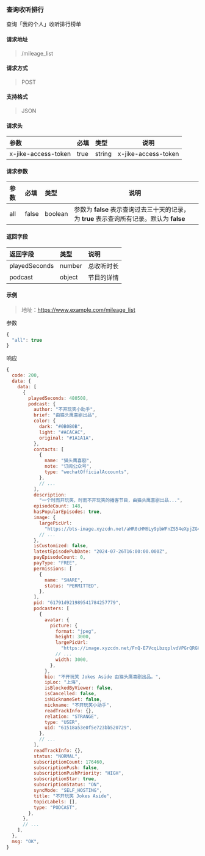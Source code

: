 ### 查询收听排行

查询「我的个人」收听排行榜单

#### 请求地址

> /mileage_list

#### 请求方式

> POST

#### 支持格式

> JSON

#### 请求头

| 参数                | 必填 | 类型   | 说明                |
| :------------------ | :--- | :----- | ------------------- |
| x-jike-access-token | true | string | x-jike-access-token |

#### 请求参数

| 参数 | 必填  | 类型    | 说明                                                         |
| :--- | :---- | :------ | ------------------------------------------------------------ |
| all  | false | boolean | 参数为 **false** 表示查询过去三十天的记录，为 **true** 表示查询所有记录。默认为 **false** |

#### 返回字段

| 返回字段      | 类型   | 说明       |
| :------------ | :----- | :--------- |
| playedSeconds | number | 总收听时长 |
| podcast       | object | 节目的详情 |


#### 示例

> 地址：https://www.example.com/mileage_list

参数

```javascript
{
  "all": true
}
```

响应

```javascript
{
  code: 200,
  data: {
    data: [
      {
        playedSeconds: 480508,
        podcast: {
          author: "不开玩笑小助手",
          brief: "由猫头鹰喜剧出品",
          color: {
            dark: "#0B0B0B",
            light: "#ACACAC",
            original: "#1A1A1A",
          },
          contacts: [
            {
              name: "猫头鹰喜剧",
              note: "订阅公众号",
              type: "wechatOfficialAccounts",
            },
            // ...
          ],
          description:
            "一个时而开玩笑，时而不开玩笑的播客节目，由猫头鹰喜剧出品...",
          episodeCount: 148,
          hasPopularEpisodes: true,
          image: {
            largePicUrl:
              "https://bts-image.xyzcdn.net/aHR0cHM6Ly9pbWFnZS54eXpjZG4ubmV0L0ZvYjZKc3BveHl4MEg4VzJzZEtlUTdFNHU5M3oucG5n.png@large",
            // ...
          },
          isCustomized: false,
          latestEpisodePubDate: "2024-07-26T16:00:00.000Z",
          payEpisodeCount: 0,
          payType: "FREE",
          permissions: [
            {
              name: "SHARE",
              status: "PERMITTED",
            },
          ],
          pid: "61791d921989541784257779",
          podcasters: [
            {
              avatar: {
                picture: {
                  format: "jpeg",
                  height: 3000,
                  largePicUrl:
                    "https://image.xyzcdn.net/FnQ-E7VcqLbzqplvdVPGrQRGHmxC.jpg@large",
                  // ...
                  width: 3000,
                },
              },
              bio: "不开玩笑 Jokes Aside 由猫头鹰喜剧出品。",
              ipLoc: "上海",
              isBlockedByViewer: false,
              isCancelled: false,
              isNicknameSet: false,
              nickname: "不开玩笑小助手",
              readTrackInfo: {},
              relation: "STRANGE",
              type: "USER",
              uid: "61518a53e0f5e723bb520729",
            },
            // ...
          ],
          readTrackInfo: {},
          status: "NORMAL",
          subscriptionCount: 176460,
          subscriptionPush: false,
          subscriptionPushPriority: "HIGH",
          subscriptionStar: true,
          subscriptionStatus: "ON",
          syncMode: "SELF_HOSTING",
          title: "不开玩笑 Jokes Aside",
          topicLabels: [],
          type: "PODCAST",
        },
      },
      // ...
    ],
  },
  msg: "OK",
}
```